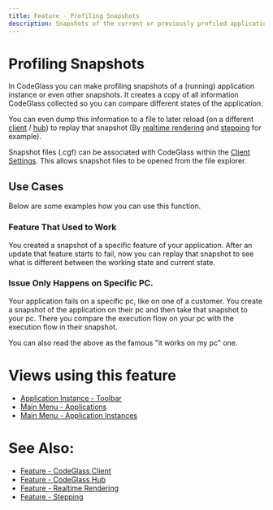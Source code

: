 ```yaml
---
title: Feature - Profiling Snapshots
description: Snapshots of the current or previously profiled applications.
---
```

# Profiling Snapshots
In CodeGlass you can make profiling snapshots of a (running) application instance or even other snapshots.
It creates a copy of all information CodeGlass collected so you can compare different states of the application.

You can even dump this information to a file to later reload (on a different [client](CodeGlassClient.md) / [hub](CodeGlassHub.md)) to replay that snapshot (By [realtime rendering](RealtimeRendering.md) and [stepping](ApplicationInstanceStepping.md) for example).

Snapshot files (.cgf) can be associated with CodeGlass within the [Client Settings](../views/clientusersettingswindow.md#client-settings). This allows snapshot files to be opened from the file explorer.

## Use Cases
Below are some examples how you can use this function. 

### Feature That Used to Work
You created a snapshot of a specific feature of your application. 
After an update that feature starts to fail, now you can replay that snapshot to see what is different between the working state and current state.


### Issue Only Happens on Specific PC.
Your application fails on a specific pc, like on one of a customer.
You create a snapshot of the application on their pc and then take that snapshot to your pc. There you compare the execution flow on your pc with the execution flow in their snapshot. 

You can also read the above as the famous "it works on my pc" one. 


# Views using this feature
 - [Application Instance - Toolbar](../views/ApplicationInstanceDockWindow/Toolbar.md#snapshots)
 - [Main Menu - Applications ](../views/mainwindow/application.md)
 - [Main Menu - Application Instances](../views/mainwindow/applicationInstance.md)
 
# See Also:
- [Feature - CodeGlass Client](CodeGlassClient.md)
- [Feature - CodeGlass Hub](CodeGlassHub.md)
- [Feature - Realtime Rendering](RealtimeRendering.md)
- [Feature - Stepping](ApplicationInstanceStepping.md)


